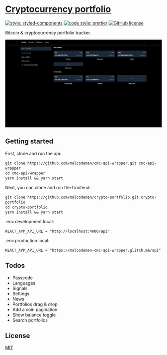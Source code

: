 # [Cryptocurrency portfolio](http://price.surge.sh)

[![style: styled-components](https://img.shields.io/badge/style-%F0%9F%92%85%20styled--components-orange.svg?colorB=daa357&colorA=db748e)](https://github.com/styled-components/styled-components)
[![code style: prettier](https://img.shields.io/badge/code_style-prettier-ff69b4.svg)](https://github.com/prettier/prettier)
[![GitHub license](https://img.shields.io/badge/license-MIT-blue.svg)](https://github.com/malcodeman/crypto-portfolio/blob/master/LICENSE)

Bitcoin & cryptocurrency portfolio tracker.

![Screenshot](docs/images/screenshot.png)

## Getting started

First, clone and run the api:

```
git clone https://github.com/malcodeman/cmc-api-wrapper.git cmc-api-wrapper
cd cmc-api-wrapper
yarn install && yarn start
```

Next, you can clone and run the frontend:

```
git clone https://github.com/malcodeman/crypto-portfolio.git crypto-portfolio
cd crypto-portfolio
yarn install && yarn start
```

.env.development.local:

```
REACT_APP_API_URL = "http://localhost:4000/api"
```

.env.production.local:

```
REACT_APP_API_URL = "https://malcodeman-cmc-api-wrapper.glitch.me/api"
```

## Todos

- Passcode
- Languages
- Signals
- Settings
- News
- Portfolios drag & drop
- Add a coin pagination
- Show balance toggle
- Search portfolios

## License

[MIT](./LICENSE)
